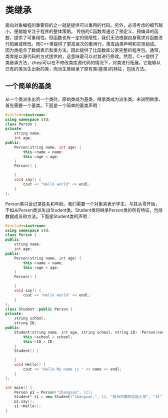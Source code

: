 # 类继承

面向对象编程的重要目的之一就是提供可以重用的代码。另外，必须考虑的细节越小，便越能专注于程序的整体策略。
传统的C函数库通过了预定义、预编译的函数，提供了可重用性。但函数也有一定的局限性，我们无法根据自身需求对函数进行拓展或修改。而C++类提供了更高层次的重用行。类库由类声明和实现组成。因为类组合了数据表示和类方法，因此提供了比函数库公家完整的程序包。通常，类库是以源代码的方式提供的，这意味着可以对其进行修改。然而，C++提供了类继承方法，zheyi可以在不修改类库源代码的情况下，对类进行拓展。它能够从已有的类派生出新的类，而派生类继承了原有类(基类)的特征，包括方法。

## 一个简单的基类

从一个类派生出另一个类时，原始类成为基类，继承类成为派生类。未说明继承，首先需要一个基类。下面是一个简单的基类声明：

```cpp
#include<iostream>
using namespace std;
class Person {
private:
	string name;
	int age;
public:
	Person(string name, int age) {
		this->name = name;
		this->age = age;
	}
	Person() {

	}
	void say() {
		cout << "Hello world" << endl;
	}
};


```
Person类只会记录姓名和年龄。我们需要一个对象来表示学生，与其从零开始，不如从Person类派生出Student类。Student类将继承Person类的所有特征，包括数据成员和方法。下面是Student类的声明：

```cpp
#include<iostream>
using namespace std;
class Person {
public:
	string name;
	int age;
public:
	Person(string name, int age) {
		this->name = name;
		this->age = age;
	}
	Person() {

	}
	void say() {
		cout << "Hello world" << endl;
	}
};
class Student :public Person {
private:
	string school;
	string ID;
public:
	Student(string name, int age, string school, string ID) :Person(name, age) {
		this->school = school;
		this->ID = ID;
	}
	Student() {

	}
	void Hello() {
		cout << "Hello My name is " << name << endl;
	}
};

int main() {
	Person p1 = Person("zhangsan", 12);
	Student* s1 = new Student("zhangsan,", 13, "胶州市第四实验小学", "15");
	p1.say();
	s1->Hello();
}